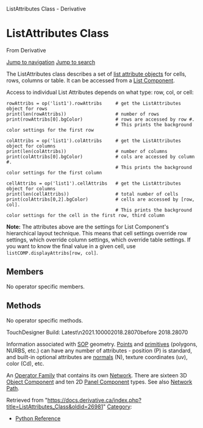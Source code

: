 

ListAttributes Class - Derivative

























# ListAttributes Class

From Derivative



[Jump to navigation](#mw-head)
[Jump to search](#searchInput)

The ListAttributes class describes a set of [list attribute objects](ListAttribute_Class.html "ListAttribute Class") for cells, rows, columns or table. It can be accessed from a [List Component](ListCOMP_Class.html "ListCOMP Class").

Access to individual List Attributes depends on what type: row, col, or cell:

```
rowAttribs = op('list1').rowAttribs		# get the ListAttributes object for rows
print(len(rowAttribs))					# number of rows 
print(rowAttribs[0].bgColor)			# rows are accessed by row #. 
										# This prints the background color settings for the first row

colAttribs = op('list1').colAttribs		# get the ListAttributes object for columns
print(len(colAttribs))					# number of columns 
print(colAttribs[0].bgColor)			# cols are accessed by column #. 
										# This prints the background color settings for the first column

cellAttribs = op('list1').cellAttribs	# get the ListAttributes object for columns
print(len(cellAttribs))					# total number of cells 
print(colAttribs[0,2].bgColor)			# cells are accessed by [row, col]. 
										# This prints the background color settings for the cell in the first row, third column

```

**Note:** The attributes above are the settings for List Component's hierarchical layout technique. This means that cell settings
override row settings, which override column settings, which override table settings. If you want to know the final value in a
given cell, use `listCOMP.displayAttribs[row, col]`.

  


## Members

No operator specific members.

  


## Methods

No operator specific methods.

  

TouchDesigner Build: Latest\n2021.100002018.28070before 2018.28070

Information associated with [SOP](SOP.html "SOP") geometry. [Points](Point.html "Point") and [primitives](Primitive.html "Primitive") (polygons, NURBS, etc.) can have any number of attributes - position (P) is standard, and built-in optional attributes are [normals](Normals.html "Normals") (N), texture coordinates (uv), color (Cd), etc.


An [Operator Family](Operator_Family.html "Operator Family") that contains its own [Network](Network.html "Network"). There are sixteen 3D [Object Component](Object_Component.html "Object Component") and ten 2D [Panel Component](Panel_Component.html "Panel Component") types. See also [Network Path](Network_Path.html "Network Path").







Retrieved from "<https://docs.derivative.ca/index.php?title=ListAttributes_Class&oldid=26981>"
[Category](Special_Categories.html "Special:Categories"):

* [Python Reference](Category_Python_Reference.html "Category:Python Reference")
